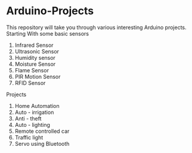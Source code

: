 # Arduino-Projects
This repository will take you through various interesting Arduino projects.
Starting With some basic sensors
1. Infrared Sensor
2. Ultrasonic Sensor
3. Humidity sensor
4. Moisture Sensor
5. Flame Sensor
6. PIR Motion Sensor
7. RFID Sensor

Projects
1. Home Automation
2. Auto - irrigation
3. Anti - theft
4. Auto - lighting
5. Remote controlled car
6. Traffic light
7. Servo using Bluetooth
